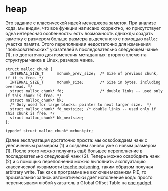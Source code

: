 # heap

Это задание с классической идеей менеджера заметок. При анализе кода, мы видим, что все функции написано корректно, но присутствует одна интересная особенность: есть возможность однажды создать заметку с размером больше размера выделенного с помощью `malloc` участка памяти. Этого переполнения недостаточно для изменения "пользовательских" указателей в последовательно следующем чанке (1), но достаточно для изменения метаданных: второго элемента структуры чанка в Linux, размера чанка. 

```
struct malloc_chunk {
  INTERNAL_SIZE_T      mchunk_prev_size;  /* Size of previous chunk, if it is free. */
  INTERNAL_SIZE_T      mchunk_size;       /* Size in bytes, including overhead. */
  struct malloc_chunk* fd;                /* double links -- used only if this chunk is free. */
  struct malloc_chunk* bk;
  /* Only used for large blocks: pointer to next larger size.  */
  struct malloc_chunk* fd_nextsize; /* double links -- used only if this chunk is free. */
  struct malloc_chunk* bk_nextsize;
};

typedef struct malloc_chunk* mchunkptr;
```
Далее эксплуатация достаточно проста: мы освобождаем чанк с увеличенным размером (1) и создаём заново уже с новым размером (1). После этого можно получить ещё большее переполнение в последовательно следующий чанк (2). Теперь можно освободить чанк (2) и с помощью переполнения можно выполнить эксплуатацию классической уязвимости [tcache poisoning](https://github.com/shellphish/how2heap/blob/master/glibc_2.31/tcache_poisoning.c), таким образом получая arbitrary write. Так как в программе не включен механизм PIE, то произвольная запись автоматически даёт исполнение кода: просто переписываем любой указатель в Global Offset Table на [one gadget](https://pwnbykenny.com/en/2020/12/31/one-gadget-easy-powerful-tool-example).
